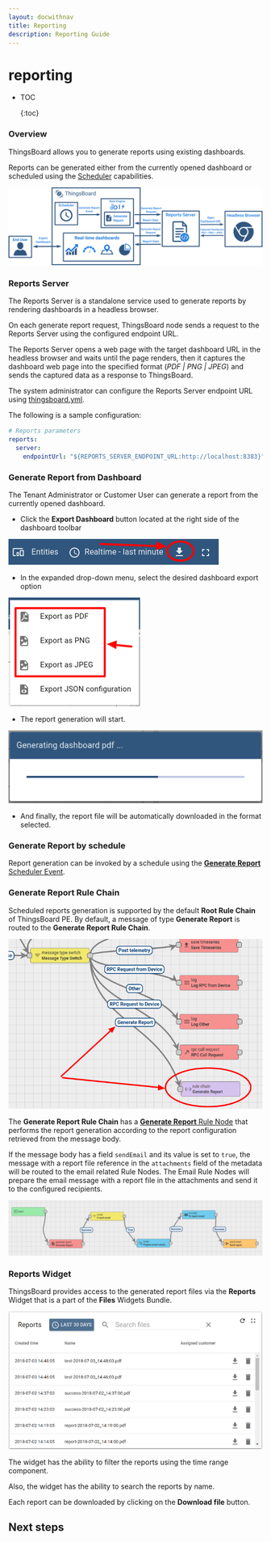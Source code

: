 ```yaml
---
layout: docwithnav
title: Reporting
description: Reporting Guide
---
```


# reporting

* TOC

  {:toc}

### Overview

ThingsBoard allows you to generate reports using existing dashboards.

Reports can be generated either from the currently opened dashboard or scheduled using the [Scheduler](https://github.com/caoyingde/thingsboard.github.io/tree/9437083b88083a9b2563248432cbbe460867fbaf/docs/user-guide/scheduler/README.md#generate-report) capabilities.

![image](../../.gitbook/assets/reporting.svg)

### Reports Server

The Reports Server is a standalone service used to generate reports by rendering dashboards in a headless browser.

On each generate report request, ThingsBoard node sends a request to the Reports Server using the configured endpoint URL.

The Reports Server opens a web page with the target dashboard URL in the headless browser and waits until the page renders, then it captures the dashboard web page into the specified format \(_PDF \| PNG \| JPEG_\) and sends the captured data as a response to ThingsBoard.

The system administrator can configure the Reports Server endpoint URL using [thingsboard.yml](https://github.com/caoyingde/thingsboard.github.io/tree/9437083b88083a9b2563248432cbbe460867fbaf/docs/user-guide/install/config/README.md).

The following is a sample configuration:

```yaml
# Reports parameters
reports:
  server:
    endpointUrl: "${REPORTS_SERVER_ENDPOINT_URL:http://localhost:8383}"
```

### Generate Report from Dashboard

The Tenant Administrator or Customer User can generate a report from the currently opened dashboard.

* Click the **Export Dashboard** button located at the right side of the dashboard toolbar

![image](../../.gitbook/assets/reporting-export-dashboard-button.png)

* In the expanded drop-down menu, select the desired dashboard export option

![image](../../.gitbook/assets/reporting-export-dashboard-options.png)

* The report generation will start.

![image](../../.gitbook/assets/reporting-export-dashboard-progress.png)

* And finally, the report file will be automatically downloaded in the format selected.

### Generate Report by schedule

Report generation can be invoked by a schedule using the [**Generate Report** Scheduler Event](https://github.com/caoyingde/thingsboard.github.io/tree/9437083b88083a9b2563248432cbbe460867fbaf/docs/user-guide/scheduler/README.md#generate-report).

### Generate Report Rule Chain

Scheduled reports generation is supported by the default **Root Rule Chain** of ThingsBoard PE. By default, a message of type **Generate Report** is routed to the **Generate Report Rule Chain**.

![image](../../.gitbook/assets/reporting-pe-root-rule-chain-switch.png)

The **Generate Report Rule Chain** has a [**Generate Report** Rule Node](https://github.com/caoyingde/thingsboard.github.io/tree/9437083b88083a9b2563248432cbbe460867fbaf/docs/user-guide/rule-engine-2-0/pe/action-nodes/README.md#generate-report-node) that performs the report generation according to the report configuration retrieved from the message body.

If the message body has a field `sendEmail` and its value is set to `true`, the message with a report file reference in the `attachments` field of the metadata will be routed to the email related Rule Nodes. The Email Rule Nodes will prepare the email message with a report file in the attachments and send it to the configured recipients.

![image](../../.gitbook/assets/reporting-generate-report-rule-chain.png)

### Reports Widget

ThingsBoard provides access to the generated report files via the **Reports** Widget that is a part of the **Files** Widgets Bundle.

![image](../../.gitbook/assets/reporting-reports-widget.png)

The widget has the ability to filter the reports using the time range component.

Also, the widget has the ability to search the reports by name.

Each report can be downloaded by clicking on the **Download file** button.

## Next steps

